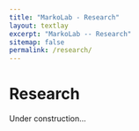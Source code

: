 ```yaml
---
title: "MarkoLab - Research"
layout: textlay
excerpt: "MarkoLab -- Research"
sitemap: false
permalink: /research/
---
```


# Research

Under construction...
